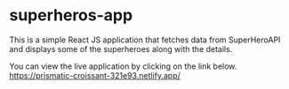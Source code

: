 # superheros-app

This is a simple React JS application that fetches data from SuperHeroAPI and displays some of the superheroes along with the details.

You can view the live application by clicking on the link below.
https://prismatic-croissant-321e93.netlify.app/
